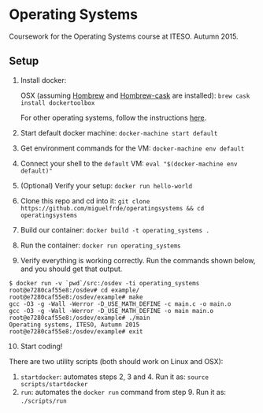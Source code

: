 # Operating Systems

Coursework for the Operating Systems course at ITESO. Autumn 2015.

## Setup

1. Install docker:

   OSX (assuming [Hombrew](http://brew.sh/) and [Hombrew-cask](http://caskroom.io/) are installed): `brew cask install dockertoolbox`

   For other operating systems, follow the instructions [here](https://docs.docker.com/installation/).

2. Start default docker machine: `docker-machine start default`

3. Get environment commands for the VM: `docker-machine env default`

4. Connect your shell to the `default` VM: `eval "$(docker-machine env default)"`

5. (Optional) Verify your setup: `docker run hello-world`

6. Clone this repo and cd into it: `git clone https://github.com/miguelfrde/operatingsystems && cd operatingsystems`

7. Build our container: `docker build -t operating_systems .`

8. Run the container: `docker run operating_systems`

9. Verify everything is working correctly. Run the commands shown below, and you should get that output.

```
$ docker run -v `pwd`/src:/osdev -ti operating_systems
root@e7280caf55e8:/osdev# cd example/
root@e7280caf55e8:/osdev/example# make
gcc -O3 -g -Wall -Werror -D_USE_MATH_DEFINE -c main.c -o main.o
gcc -O3 -g -Wall -Werror -D_USE_MATH_DEFINE -o main main.o
root@e7280caf55e8:/osdev/example# ./main
Operating systems, ITESO, Autumn 2015
root@e7280caf55e8:/osdev/example# exit
```

10. Start coding!

There are two utility scripts (both should work on Linux and OSX):

1. `startdocker`: automates steps 2, 3 and 4. Run it as: `source scripts/startdocker`
2. `run`: automates the `docker run` command from step 9. Run it as: `./scripts/run`
